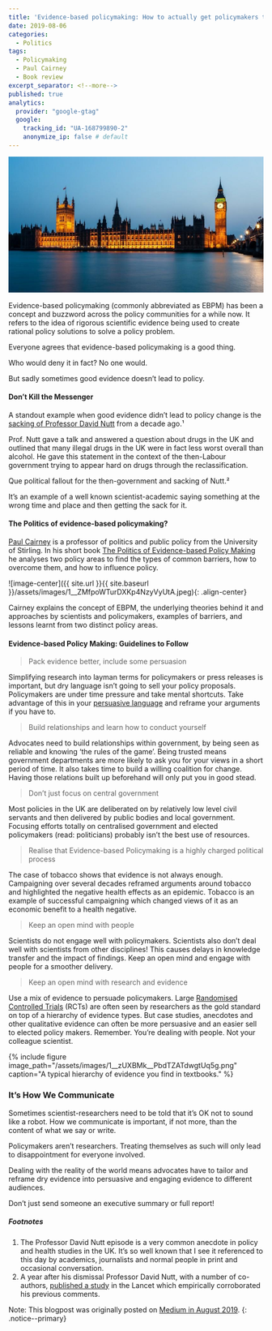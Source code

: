 ```yaml
---
title: 'Evidence-based policymaking: How to actually get policymakers to listen'
date: 2019-08-06
categories:
  - Politics
tags:
  - Policymaking
  - Paul Cairney
  - Book review
excerpt_separator: <!--more-->
published: true
analytics:
  provider: "google-gtag"
  google:
    tracking_id: "UA-168799890-2"
    anonymize_ip: false # default
---
```

![](/assets/images/1__Wp3aQTdHc0EtkgUQde2n9A.jpeg)

Evidence-based policymaking (commonly abbreviated as EBPM) has been a concept and buzzword across the policy communities for a while now. It refers to the idea of rigorous scientific evidence being used to create rational policy solutions to solve a policy problem.

Everyone agrees that evidence-based policymaking is a good thing.

Who would deny it in fact? No one would.

But sadly sometimes good evidence doesn’t lead to policy.

#### Don’t Kill the Messenger

A standout example when good evidence didn’t lead to policy change is the [sacking of Professor David Nutt](https://www.theguardian.com/politics/2009/oct/30/drugs-adviser-david-nutt-sacked) from a decade ago.¹

Prof. Nutt gave a talk and answered a question about drugs in the UK and outlined that many illegal drugs in the UK were in fact less worst overall than alcohol. He gave this statement in the context of the then-Labour government trying to appear hard on drugs through the reclassification.

Que political fallout for the then-government and sacking of Nutt.²

It’s an example of a well known scientist-academic saying something at the wrong time and place and then getting the sack for it.

#### The Politics of evidence-based policymaking?

[Paul Cairney](https://paulcairney.wordpress.com/) is a professor of politics and public policy from the University of Stirling. In his short book [The Politics of Evidence-based Policy Making](https://www.amazon.co.uk/Politics-Evidence-Based-Policy-Making/dp/1137517808/ref=sr_1_1?keywords=the+politics+of+evidence-based+policy+making&qid=1565119703&s=gateway&sr=8-1) he analyses two policy areas to find the types of common barriers, how to overcome them, and how to influence policy.

![image-center]({{ site.url }}{{ site.baseurl }}/assets/images/1__ZMfpoWTurDXKp4NzyVyUtA.jpeg){: .align-center}

Cairney explains the concept of EBPM, the underlying theories behind it and approaches by scientists and policymakers, examples of barriers, and lessons learnt from two distinct policy areas.

#### Evidence-based Policy Making: Guidelines to Follow

> Pack evidence better, include some persuasion

Simplifying research into layman terms for policymakers or press releases is important, but dry language isn’t going to sell your policy proposals. Policymakers are under time pressure and take mental shortcuts. Take advantage of this in your [persuasive language](https://www.nature.com/articles/s41599-017-0046-8) and reframe your arguments if you have to.

> Build relationships and learn how to conduct yourself

Advocates need to build relationships within government, by being seen as reliable and knowing ‘the rules of the game’. Being trusted means government departments are more likely to ask you for your views in a short period of time. It also takes time to build a willing coalition for change. Having those relations built up beforehand will only put you in good stead.

> Don’t just focus on central government

Most policies in the UK are deliberated on by relatively low level civil servants and then delivered by public bodies and local government. Focusing efforts totally on centralised government and elected policymakers (read: politicians) probably isn’t the best use of resources.

> Realise that Evidence-based Policymaking is a highly charged political process

The case of tobacco shows that evidence is not always enough. Campaigning over several decades reframed arguments around tobacco and highlighted the negative health effects as an epidemic. Tobacco is an example of successful campaigning which changed views of it as an economic benefit to a health negative.

> Keep an open mind with people

Scientists do not engage well with policymakers. Scientists also don’t deal well with scientists from other disciplines! This causes delays in knowledge transfer and the impact of findings. Keep an open mind and engage with people for a smoother delivery.

> Keep an open mind with research and evidence

Use a mix of evidence to persuade policymakers. Large [Randomised Controlled Trials](https://en.wikipedia.org/wiki/Randomized_controlled_trial) (RCTs) are often seen by researchers as the gold standard on top of a hierarchy of evidence types. But case studies, anecdotes and other qualitative evidence can often be more persuasive and an easier sell to elected policy makers. Remember. You’re dealing with people. Not your colleague scientist.

{% include figure image_path="/assets/images/1__zUXBMk__PbdTZATdwgtUq5g.png" caption="A typical hierarchy of evidence you find in textbooks." %}

### It’s How We Communicate

Sometimes scientist-researchers need to be told that it’s OK not to sound like a robot. How we communicate is important, if not more, than the content of what we say or write.

Policymakers aren’t researchers. Treating themselves as such will only lead to disappointment for everyone involved.

Dealing with the reality of the world means advocates have to tailor and reframe dry evidence into persuasive and engaging evidence to different audiences.

Don’t just send someone an executive summary or full report!

##### Footnotes

1.  The Professor David Nutt episode is a very common anecdote in policy and health studies in the UK. It’s so well known that I see it referenced to this day by academics, journalists and normal people in print and occasional conversation.
2.  A year after his dismissal Professor David Nutt, with a number of co-authors, [published a study](https://www.sciencedirect.com/science/article/pii/S0140673610614626) in the Lancet which empirically corroborated his previous comments.

Note: This blogpost was originally posted on [Medium in August 2019](https://medium.com/@naiyanjones/evidence-based-policy-making-how-to-actually-get-policymakers-to-listen-aca16e321946).
{: .notice--primary}

